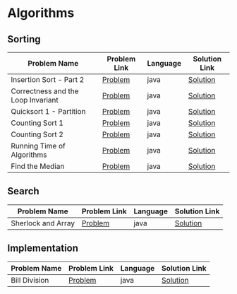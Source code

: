 # Algorithms

## Sorting

| Problem Name                       | Problem Link                                                                   | Language | Solution Link                                             |
|------------------------------------|--------------------------------------------------------------------------------|----------|-----------------------------------------------------------|
| Insertion Sort - Part 2            | [Problem](https://www.hackerrank.com/challenges/insertionsort2/problem)        | java     | [Solution](./Sorting/InsertionSortPart2.java)             |
| Correctness and the Loop Invariant | [Problem](https://www.hackerrank.com/challenges/correctness-invariant/problem) | java     | [Solution](./Sorting/CorrectnessandtheLoopInvariant.java) |
| Quicksort 1 - Partition            | [Problem](https://www.hackerrank.com/challenges/quicksort1/problem)            | java     | [Solution](./Sorting/Quicksort1Partition.java)            |
| Counting Sort 1                    | [Problem](https://www.hackerrank.com/challenges/countingsort1/problem)         | java     | [Solution](./Sorting/CountingSort1.java)                  |
| Counting Sort 2                    | [Problem](https://www.hackerrank.com/challenges/countingsort2/problem)         | java     | [Solution](./Sorting/CountingSort2.java)                  |
| Running Time of Algorithms         | [Problem](https://www.hackerrank.com/challenges/runningtime/problem)           | java     | [Solution](./Sorting/RunningTimeofAlgorithms.java)        |
| Find the Median                    | [Problem](https://www.hackerrank.com/challenges/find-the-median/problem)       | java     | [Solution](./Sorting/FindtheMedian.java)                  |

## Search

| Problem Name       | Problem Link                                                                | Language | Solution Link                              |
|--------------------|-----------------------------------------------------------------------------|----------|--------------------------------------------|
| Sherlock and Array | [Problem](https://www.hackerrank.com/challenges/sherlock-and-array/problem) | java     | [Solution](./Search/SherlockandArray.java) |

## Implementation

| Problem Name  | Problem Link                                                         | Language | Solution Link                                  |
|---------------|----------------------------------------------------------------------|----------|------------------------------------------------|
| Bill Division | [Problem](https://www.hackerrank.com/challenges/bon-appetit/problem) | java     | [Solution](./Implementation/BillDivision.java) |
